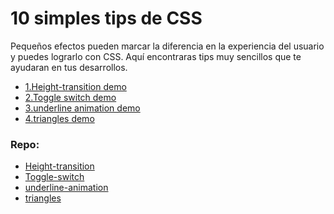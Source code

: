 # 10 simples tips de CSS

Pequeños efectos pueden marcar la diferencia en la experiencia del usuario y puedes lograrlo con CSS.
Aquí encontraras tips muy sencillos que te ayudaran en tus desarrollos.

- [1.Height-transition demo](https://www.youtube.com/watch?v=0U9FKMCdjDM&t=19s)
- [2.Toggle switch demo](https://youtu.be/a_o0y2c67ZI)
- [3.underline animation demo](https://youtu.be/wQx6fIkmJpM)
- [4.triangles demo](https://youtu.be/Zd2xjVtIFj8)

### Repo:

- [Height-transition](https://github.com/Ninos-labs/Frontips/tree/master/10-css-tips/height-transitions)
- [Toggle-switch](https://github.com/Ninos-labs/Frontips/tree/master/10-css-tips/toggle-switch)
- [underline-animation](https://github.com/Ninos-labs/Frontips/tree/master/10-css-tips/underlome-animation)
- [triangles](https://github.com/Ninos-labs/Frontips/tree/master/10-css-tips/triangles)
